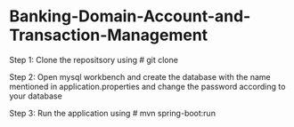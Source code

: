 # Banking-Domain-Account-and-Transaction-Management


Step 1: Clone the repositsory using # git clone

Step 2: Open mysql workbench and create the database with the name mentioned in application.properties and change the password according to your database

Step 3: Run the application using # mvn spring-boot:run
